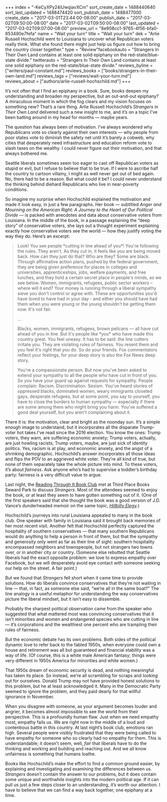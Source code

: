 +++
index = "-KeCyXPy24iUwqiavXCm"
sort_create_date = 1488440640
sort_last_updated = 1488474420
sort_publish_date = 1488477000
create_date = "2017-03-01T23:44:00-08:00"
publish_date = "2017-03-02T09:50:00-08:00"
date = "2017-03-02T09:50:00-08:00"
last_updated = "2017-03-02T09:07:00-08:00"
preview_url = "8e908cc1-9765-4f56-bfa0-853480e7fefa"
name = "Wait your turn"
title = "Wait your turn"
dek = "Arlie Russell Hochschild went to Louisiana to uncover what Republican voters really think. What she found there might just help us figure out how to bring the country closer together."
type = "Review"facebookauto = "Strangers In Their Own Land contains at least one solid epiphany on the red-state/blue-state divide."
twitterauto = "Strangers In Their Own Land contains at least one solid epiphany on the red-state/blue-state divide."
reviews_byline = ["writers/paul-constant.md"]
reviews_books = ["books/strangers-in-their-own-land.md"]
reviews_tags = ["reviews/wait-your-turn.md"]
reviews_about = ["authors/arlie-russell-hochschild.md"]
+++

It’s not often that I find an epiphany in a book. Sure, books deepen my understanding and broaden my perspective, but an out-and-out epiphany? A miraculous moment in which the fog clears and my vision focuses on something new? That’s a rare thing.  Arlie Russell Hochschild’s *Strangers in Their Own Land* delivered such a new insight to me, and it’s on a topic I’ve been batting around in my head for months — maybe years.

The question has always been of motivation. I’ve always wondered why Republicans vote so clearly against their own interests — why people from poor states vote to diminish the safety net until it’s barely a cobweb, why cities that desperately need infrastructure and education reform vote to slash taxes on the wealthy. I could never figure out their motivation, and that always bothered me.

Seattle liberals sometimes seem too eager to cast off Republican voters as stupid or evil, but I refuse to believe that to be true. If I were to ascribe half the country to cartoon villainy, I might as well never get out of bed again. No, there had to be a reason. But what could it be? I could never understand the thinking behind diehard Republicans who live in near-poverty conditions.

So imagine my surprise when Hochschild explained the motivation and made it look easy, in just a few paragraphs. Her book — subtitled *Anger and Mourning on the American Right: A Journey to the Heart of Our Political Divide* — is packed with anecdotes and data about conservative voters from Louisiana. In the middle of the book, in a passage explaining the “deep story” of conservative voters, she lays out a thought experiment explaining exactly how conservative voters see the world — how they justify voting the way they do. Here’s an excerpt:

<blockquote><p>Look! You see people *cutting in line ahead of you*! You're following the rules. They aren't. As they cut in, it feels like you are being moved back. How can they just do that? Who are they? Some are black. Through affirmative action plans, pushed by the federal government, they are being given preference for places in colleges and universities, apprenticeships, jobs, welfare payments, and free lunches, and they hold a certain secret place in people's minds, as we see below. Women, immigrants, refugees, public sector workers – where will it end? Your money is running through a liberal sympathy sieve you don't control or agree with. These are opportunities you'd have loved to have had in your day ‑ and either you should have had them when you were young or the young shouldn't be getting them now. It's not fair.</p>
<p>…</p>
<p>Blacks, women, immigrants, refugees, brown pelicans — all have cut ahead of you in line. But it's people like *you* who have made this country great. You feel uneasy. It has to be said: the line cutters irritate you. They are violating rules of fairness. You resent them and you feel it's right that you do. So do your friends. Fox commentators reflect your feelings, for your deep story is also the Fox News deep story. </p>

<p>You're a compassionate person. But now you've been asked to extend your sympathy to all the people who have cut in front of you. So you have your guard up against requests for sympathy. People complain: Racism. Discrimination. Sexism. You've heard stories of oppressed blacks, dominated women, weary immigrants closeted gays, desperate refugees, but at some point, you say to yourself, you have to close the borders to human sympathy  — especially if there are some among them who might bring you harm. You've suffered a good deal yourself, but you aren't complaining about it.</p></blockquote>

There it is: the motivation, clear and bright as the noonday sun. It’s a simple enough image to understand, but it incorporates all the disparate Trump-voter hot takes I’ve read since the 2016 election. You know the ones: Trump voters, they warn, are suffering economic anxiety; Trump voters, actually, are just howling racists; Trump voters, maybe, are just sick of identity politics. Yes, racism is at play, and economic anxiety, and the angst of a shrinking demographic. Hochschild’s answer incorporates all those ideas and flips the POV to an aggrieved white voter. They’re all kind of true, but none of them separately take the whole picture into mind. To these voters, it’s about *fairness*. Ask anyone who’s had to supervise a toddler’s birthday party:  fairness is a very difficult value to argue. 

<div class="break"></div>

Last night, the [Reading Through It Book Club]( https://www.facebook.com/groups/readingthroughit/?hc_ref=SEARCH) met at Third Place Books Seward Park to discuss *Strangers*. Most of the attendees seemed to enjoy the book, or at least they seem to have gotten something out of it. (One of the first speakers said that she thought the book was a good version of J.D. Vance’s dunderheaded memoir on the same topic, [*Hillbilly Elegy*]( http://www.seattlereviewofbooks.com/notes/2016/12/08/thank-you-for-coming-to-the-first-reading-through-it-book-club/).) 

Hochschild’s journeys into rural Louisiana appealed to many in the book club. One speaker with family in Louisiana said it brought back memories of her most recent visit. Another felt that Hochschild perfectly captured the hospitality of southern conservatives — that many southern Republicans would do anything to help a person in front of them, but that the sympathy and generosity only went as far as their line of sight: southern hospitality encompassed neighbors and townspeople, but not strangers two towns over, or in another city or country. (Someone else rebutted that Seattle liberals had the exact opposite problem: we love to express empathy over Facebook, but we will desperately avoid eye contact with someone seeking our help on the street. A fair point.)

But we found that *Strangers* fell short when it came time to provide solutions. How do liberals convince conservatives that they’re not waiting in line — that, in fact, as someone else said, “we’re all in the same boat?” The line analogy is a useful metaphor for understanding the way conservatives picture the liberal mindset, but it isn’t easy to dissemble.

Probably the sharpest political observation came from the speaker who suggested that what mattered most was convincing conservatives that it isn’t minorities and women and endangered species who are cutting in line — it’s corporations and the wealthiest one percent who are trampling their rules of fairness. 

But the economic debate has its own problems. Both sides of the political dynamic love to refer back to the fabled 1950s, when everyone could own a house and retirement was all but guaranteed and financial stability was a way of life. (Of course, this is a white male American fantasy; things were very different in 1950s America for minorities and white women.) 

That 1950s dream of economic security is dead, and nothing meaningful has taken its place. So instead, we’re all scrambling for scraps and looking out for ourselves. Donald Trump may not have provided honest solutions to this problem, but he at least acknowledged it. Many in the Democratic Party seemed to ignore the problem, and they paid dearly for that willful ignorance in November.

When you disagree with someone, as your argument becomes louder and angrier, it becomes almost impossible to see the world from their perspective. This is a profoundly human flaw. Just when we need empathy most, empathy fails us. We are right now in the middle of a loud and contentious battle in this country. At last night’s book club, emotions ran high. Several people were visibly frustrated that they were being called to have empathy for someone who so clearly had no empathy for them. This is understandable; it doesn’t seem, well, *fair* that liberals have to do the thinking and working and building and reaching out. And we all know unfairness is something that humans loathe.

Books like Hochschild’s make the effort to find a common ground easier, by explaining and investigating and examining the differences between us. *Strangers* doesn’t contain the answer to our problems, but it does contain some unique and worthwhile insights into the modern political age. If it can pull us just a few steps closer to an understanding, it’s worth our attention. I have to believe that we can find a way back together, one epiphany at a time.
